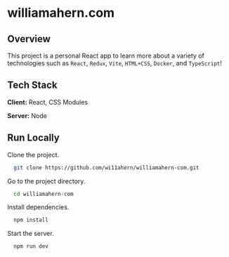 # williamahern.com
## Overview

This project is a personal React app to learn more about a variety of technologies such as `React`, `Redux`, `Vite`, `HTML+CSS`, `Docker`, and `TypeScript`!

## Tech Stack

**Client:** React, CSS Modules

**Server:** Node

## Run Locally
Clone the project.

```bash
  git clone https://github.com/wi11ahern/williamahern-com.git
```

Go to the project directory.

```bash
  cd williamahern-com
```

Install dependencies.

```bash
  npm install
```

Start the server.

```bash
  npm run dev 
```


